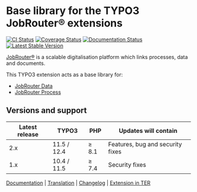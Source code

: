 # Base library for the TYPO3 JobRouter® extensions

[![CI Status](https://github.com/brotkrueml/typo3-jobrouter-base/workflows/CI/badge.svg?branch=main)](https://github.com/brotkrueml/typo3-jobrouter-base/actions?query=workflow%3ACI)
[![Coverage Status](https://coveralls.io/repos/github/brotkrueml/typo3-jobrouter-base/badge.svg?branch=main)](https://coveralls.io/github/brotkrueml/typo3-jobrouter-base?branch=main)
[![Documentation Status](https://readthedocs.org/projects/typo3-jobrouter-base/badge/?version=latest)](https://typo3-jobrouter.readthedocs.io/projects/base/)
[![Latest Stable Version](https://img.shields.io/packagist/v/brotkrueml/typo3-jobrouter-base.svg?label=stable)](https://packagist.org/packages/brotkrueml/typo3-jobrouter-base)

[JobRouter®](https://www.jobrouter.com/) is a scalable digitalisation
platform which links processes, data and documents.

This TYPO3 extension acts as a base library for:
  * [JobRouter Data](https://github.com/brotkrueml/typo3-jobrouter-data)
  * [JobRouter Process](https://github.com/brotkrueml/typo3-jobrouter-process)

## Versions and support

| Latest release | TYPO3       | PHP   | Updates will contain             |
|----------------|-------------|-------|----------------------------------|
| 2.x            | 11.5 / 12.4 | ≥ 8.1 | Features, bug and security fixes |
| 1.x            | 10.4 / 11.5 | ≥ 7.4 | Security fixes                   |

[Documentation](https://typo3-jobrouter.readthedocs.io/projects/base/) |
[Translation](https://crowdin.com/project/typo3-extension-jobrouterbase) |
[Changelog](https://github.com/brotkrueml/typo3-jobrouter-base/blob/main/CHANGELOG.md) |
[Extension in TER](https://extensions.typo3.org/extension/jobrouter_base/)
